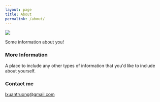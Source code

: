 ```yaml
---
layout: page
title: About
permalink: /about/
---
```


<a href="https://vforum.vn" target="_blank"><img src= "https://images.app.goo.gl/1fg5igr5XmK43ppcA"/> </a>

Some information about you!

### More Information

A place to include any other types of information that you'd like to include about yourself.

### Contact me

[lxuantruong@gmail.com](mailto:lxuantruong@gmail.com)
